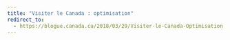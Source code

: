 ```yaml
---
title: "Visiter le Canada : optimisation"
redirect_to:
  - https://blogue.canada.ca/2018/03/29/Visiter-le-Canada-Optimisation.html
---
```

